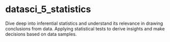 # datasci_5_statistics
Dive deep into inferential statistics and understand its relevance in drawing conclusions from data. Applying statistical tests to derive insights and make decisions based on data samples.
